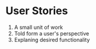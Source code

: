 # User Stories

1. A small unit of work
2. Told form a user's perspective
3. Explaning desired functionality

